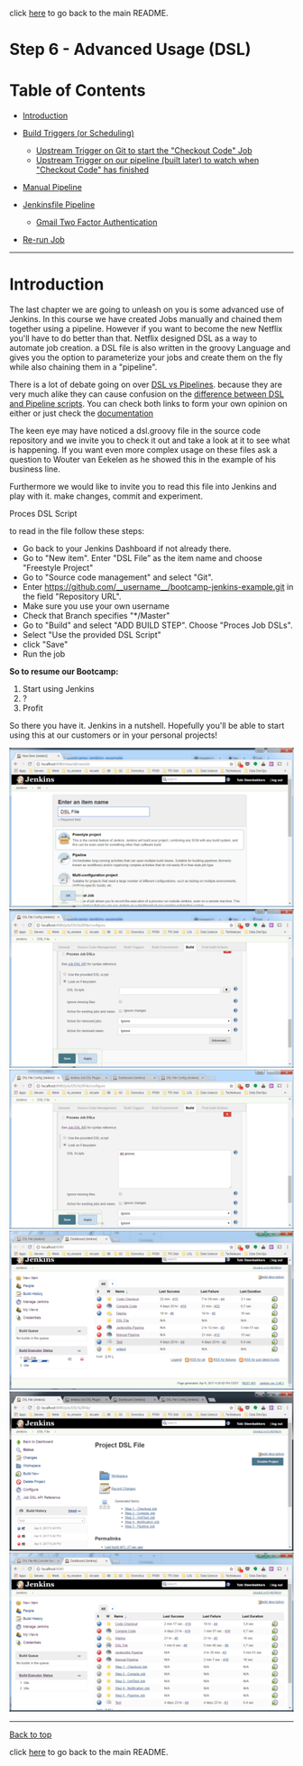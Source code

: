 click [here](../README.md) to go back to the main README. 

# Step 6 - Advanced Usage (DSL)

# Table of Contents
- [Introduction](#introduction)
- [Build Triggers (or Scheduling)](#run-deployment-job)
  - [Upstream Trigger on Git to start the "Checkout Code" Job]()
  - [Upstream Trigger on our pipeline (built later) to watch when "Checkout Code" has finished]()
- [Manual Pipeline](#configure-mail)
- [Jenkinsfile Pipeline](#configure-mail)

  - [Gmail Two Factor Authentication](#two--factor-authentication)
- [Re-run Job](#rerun-job)

***

# Introduction

The last chapter we are going to unleash on you is some advanced use of Jenkins. In this course we have created Jobs manually and chained them together using a pipeline. However if you want to become the new Netflix you'll have to do better than that. Netflix designed DSL as a way to automate job creation. a DSL file is also written in the groovy Language and gives you the option to parameterize your jobs and create them on the fly while also chaining them in a "pipeline".

There is a lot of debate going on over [DSL vs Pipelines](http://stackoverflow.com/questions/37657810/job-dsl-plugin-vs-pipeline-plugin). because they are very much alike they can cause confusion on the [difference between DSL and Pipeline scripts](https://marcesher.com/2016/08/04/jenkins-as-code-comparing-job-dsl-and-pipelines/). You can check both links to form your own opinion on either or just check the [documentation](https://jenkinsci.github.io/job-dsl-plugin/)

The keen eye may have noticed a dsl.groovy file in the source code repository and we invite you to check it out and take a look at it to see what is happening. If you want even more complex usage on these files ask a question to Wouter van Eekelen as he showed this in the example of his business line.

Furthermore we would like to invite you to read this file into Jenkins and play with it. make changes, commit and experiment.

Proces DSL Script

to read in the file follow these steps:

- Go back to your Jenkins Dashboard if not already there.
- Go to "New item". Enter "DSL File” as the item name and choose "Freestyle Project"
- Go to "Source code management" and select "Git". 
- Enter https://github.com/__username__/bootcamp-jenkins-example.git in the field "Repository URL".
- Make sure you use your own username
- Check that Branch specifies "*/Master"
- Go to "Build" and select "ADD BUILD STEP". Choose "Proces Job DSLs". 
- Select "Use the provided DSL Script"
- click "Save"
- Run the job


__So to resume our Bootcamp:__

1. Start using Jenkins
2. ?
3. Profit

So there you have it. Jenkins in a nutshell. Hopefully you'll be able to start using this at our customers or in your personal projects!

![alt text](/docs/images/Step6/Step6-1.png "Logo Title Text 1")
![alt text](/docs/images/Step6/Step6-2.png "Logo Title Text 1")
![alt text](/docs/images/Step6/Step6-3.png "Logo Title Text 1")
![alt text](/docs/images/Step6/Step6-4.png "Logo Title Text 1")
![alt text](/docs/images/Step6/Step6-5.png "Logo Title Text 1")
![alt text](/docs/images/Step6/Step6-6.png "Logo Title Text 1")

***
[Back to top](#table-of-contents)

click [here](../README.md#table-of-contents) to go back to the main README. 